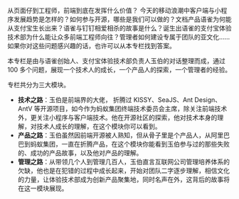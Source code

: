 从页面仔到工程师，前端到底在发挥什么价值？ 今天的移动浪潮中客户端与小程序发展趋势是怎样的？如何参与开源，哪些是我们可以做的？文档产品语雀为何能从支付宝生长出来？语雀与钉钉相爱相杀的故事是什么？诞生出语雀的支付宝体验技术部为什么能让众多前端工程师向往？管理者如何建设专属于团队的亚文化……如果你对这些问题感兴趣的话，也许可以从本专栏找到答案。

本专栏是由与语雀创始人、支付宝体验技术部负责人玉伯的对话整理而成，通过 100 多个问题，展现一个技术人的成长，一个产品人的探索，一个管理者的经验。

专栏共分为三大模块。

- **技术之路**：玉伯是前端界的大佬， 折腾过 KISSY、SeaJS、Ant Design、AntV 等开源项目，如今作为蚂蚁集团终端技术委员会主席，除关注前端技术外，更关注小程序与客户端技术。他在开源社区的探索，他对技术本身的理解，对技术人成长的理解，在这个模块你可以看到。
- **产品之路**：玉伯虽然因前端开源被人熟知，但从骨子里是个产品人，从阿里巴巴到蚂蚁集团，一直在折腾产品，在这个模块你能看到玉伯参与过的那些失败的、成功的产品故事，以及他对产品的理解。
- **管理之路**：从带领几个人到管理几百人，玉伯直言互联网公司管理培养体系的欠缺，他也是在犯错的过程中成长起来，开始对团队二字逐步理解，相信文化的力量，让体验技术部成为创新产品聚集地，同时名声在外，这背后的故事将在这一模块展现。